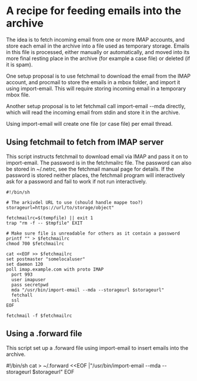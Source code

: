 A recipe for feeding emails into the archive
============================================

The idea is to fetch incoming email from one or more IMAP accounts,
and store each email in the archive into a file used as temporary
storage.  Emails in this file is processed, either manually or
automatically, and moved into its more final resting place in the
archive (for example a case file) or deleted (if it is spam).

One setup proposal is to use fetchmail to download the email from the
IMAP account, and procmail to store the emails in a mbox folder, and
import it using import-email.  This will require storing incoming
email in a temporary mbox file.

Another setup proposal is to let fetchmail call import-email --mda
directly, which will read the incoming email from stdin and store it
in the archive.

Using import-email will create one file (or case file) per email
thread.

Using fetchmail to fetch from IMAP server
-----------------------------------------

This script instructs fetchmail to download email via IMAP and pass it
on to import-email.  The password is in the fetchmailrc file.  The
password can also be stored in ~/.netrc, see the fetchmail manual page
for details.  If the password is stored neither places, the fetchmail
program will interactively ask for a password and fail to work if not
run interactively.

```
#!/bin/sh

# The arkivdel URL to use (should handle mappe too?)
storageurl=https://url/to/storage/object"

fetchmailrc=$(tempfile) || exit 1
trap "rm -f -- $tmpfile" EXIT

# Make sure file is unreadable for others as it contain a password
printf "" > $fetchmailrc
chmod 700 $fetchmailrc

cat <<EOF >> $fetchmailrc
set postmaster "somelocaluser"
set daemon 120
poll imap.example.com with proto IMAP
  port 993
  user imapuser
  pass secretpwd
  mda "/usr/bin/import-email --mda --storageurl $storageurl"
  fetchall
  ssl
EOF

fetchmail -f $fetchmailrc
```


Using a .forward file
---------------------

This script set up a .forward file using import-email to insert emails
into the archive.

#!/bin/sh
cat > ~/.forward <<EOF
|"/usr/bin/import-email --mda --storageurl $storageurl"
EOF
